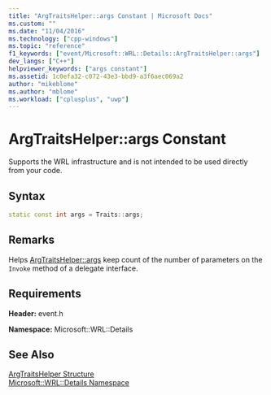 ```yaml
---
title: "ArgTraitsHelper::args Constant | Microsoft Docs"
ms.custom: ""
ms.date: "11/04/2016"
ms.technology: ["cpp-windows"]
ms.topic: "reference"
f1_keywords: ["event/Microsoft::WRL::Details::ArgTraitsHelper::args"]
dev_langs: ["C++"]
helpviewer_keywords: ["args constant"]
ms.assetid: 1c0efa32-c072-43e3-bbd9-a3f6aec069a2
author: "mikeblome"
ms.author: "mblome"
ms.workload: ["cplusplus", "uwp"]
---
```

# ArgTraitsHelper::args Constant
Supports the WRL infrastructure and is not intended to be used directly from your code.  
  
## Syntax  
  
```cpp  
static const int args = Traits::args;  
```  
  
## Remarks  
 Helps [ArgTraitsHelper::args](../windows/argtraitshelper-args-constant.md) keep count of the number of parameters on the `Invoke` method of a delegate interface.  
  
## Requirements  
 **Header:** event.h  
  
 **Namespace:** Microsoft::WRL::Details  
  
## See Also  
 [ArgTraitsHelper Structure](../windows/argtraitshelper-structure.md)   
 [Microsoft::WRL::Details Namespace](../windows/microsoft-wrl-details-namespace.md)